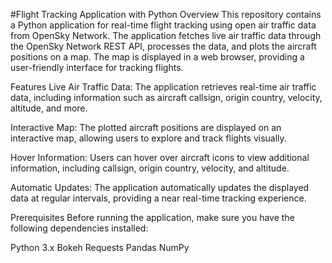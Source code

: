 
#Flight Tracking Application with Python
Overview
This repository contains a Python application for real-time flight tracking using open air traffic data from OpenSky Network. The application fetches live air traffic data through the OpenSky Network REST API, processes the data, and plots the aircraft positions on a map. The map is displayed in a web browser, providing a user-friendly interface for tracking flights.

Features
Live Air Traffic Data: The application retrieves real-time air traffic data, including information such as aircraft callsign, origin country, velocity, altitude, and more.

Interactive Map: The plotted aircraft positions are displayed on an interactive map, allowing users to explore and track flights visually.

Hover Information: Users can hover over aircraft icons to view additional information, including callsign, origin country, velocity, and altitude.

Automatic Updates: The application automatically updates the displayed data at regular intervals, providing a near real-time tracking experience.

Prerequisites
Before running the application, make sure you have the following dependencies installed:

Python 3.x
Bokeh
Requests
Pandas
NumPy
